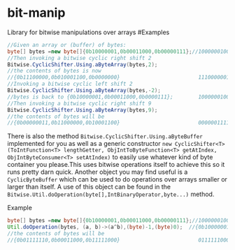 # bit-manip
Library for bitwise manipulations over arrays
#Examples

```java
//Given an array or (buffer) of bytes:
byte[] bytes =new byte[]{0b10000001,0b00011000,0b00000111};//100000010001100000000111
//Then invoking a bitwise cyclic right shift 2
Bitwise.CyclicShifter.Using.aByteArray(bytes,2);
//the contents of bytes is now 
//{0b11100000,0b010001100,0b0000000}                         111000000100011000000001
//Invoking a bitwise cyclic left shift 2
Bitwise.CyclicShifter.Using.aByteArray(bytes,-2);
//bytes is back to {0b10000001,0b00011000,0b0000111};        100000010001100000000111
//Then invoking a bitwise cyclic right shift 9
Bitwise.CyclicShifter.Using.aByteArray(bytes,9);
//the contents of bytes will be 
//{0b00000011,0b11000000,0b10001100}                         000000111100000010001100
```
There is also the method ``Bitwise.CyclicShifter.Using.aByteBuffer`` implemented for you as well as a generic constructor ``new CyclicShifter<T>(ToIntFunction<T> lengthGetter, ObjIntToByteFunction<T> getAtIndex, ObjIntByteConsumer<T> setAtIndex)``
to easily use whatever kind of byte container you please.This uses bitwise operations itself to achieve this so it runs pretty darn quick.
Another object you may find useful is a ``CyclicByteBuffer`` which can be used to do operations over arrays smaller or larger than itself. A use of this object can be found in the ``Bitwise.Util.doOperation(byte[],IntBinaryOperator,byte...)`` method.


Example

```java
byte[] bytes =new byte[]{0b10000001,0b00011000,0b00000111};//100000010001100000000111
Util.doOperation(bytes, (a, b)->(a^b),(byte)-1,(byte)0);  //{0b10000001,0b00011000,0b0000111}^{0b11111111,0b00000000}
//the contents of bytes will be
//{0b01111110,0b00011000,0b11111000}                         011111100001100011111000
```



